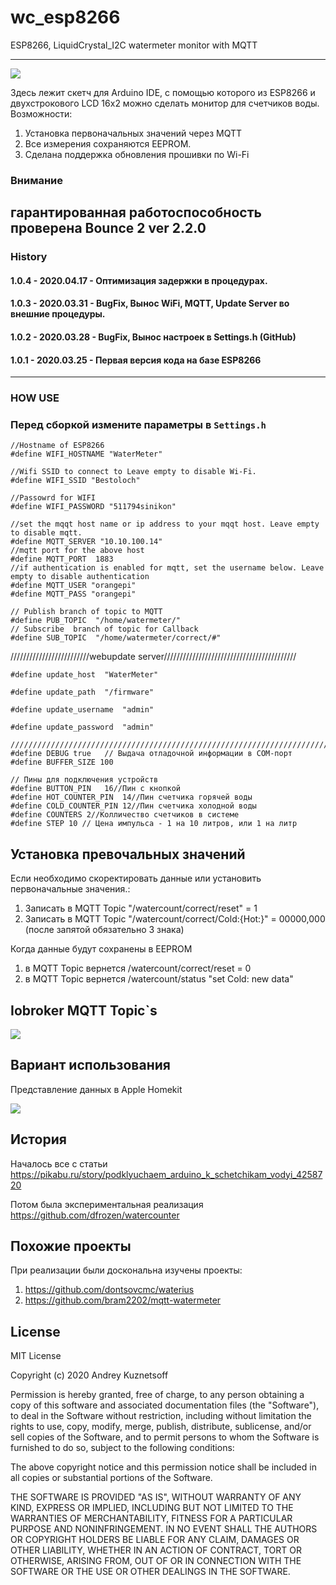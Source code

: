 
# wc_esp8266

ESP8266, LiquidCrystal_I2C watermeter monitor with MQTT

----------

![](docs/img/IMG_1937.jpg)

Здесь лежит скетч для Arduino IDE, с помощью которого из ESP8266 и двухстрокового LCD 16x2 можно сделать монитор для счетчиков воды.
Возможности:
1. Установка первоначальных значений через MQTT
2. Все измерения сохраняются  EEPROM.
3. Сделана поддержка обновления прошивки по Wi-Fi

### Внимание
гарантированная работоспособность проверена Bounce 2 ver 2.2.0
----------
### History

#### 1.0.4 - 2020.04.17 - Оптимизация задержки в процедурах. 

#### 1.0.3 - 2020.03.31 - BugFix, Вынос WiFi, MQTT, Update Server во внешние процедуры.

#### 1.0.2 - 2020.03.28 - BugFix, Вынос настроек в Settings.h (GitHub)

#### 1.0.1 - 2020.03.25 - Первая версия кода на базе ESP8266
----------

### HOW USE

### Перед сборкой измените параметры в `Settings.h`

    //Hostname of ESP8266
    #define WIFI_HOSTNAME "WaterMeter"

    //Wifi SSID to connect to Leave empty to disable Wi-Fi.
    #define WIFI_SSID "Bestoloch"

    //Passowrd for WIFI
    #define WIFI_PASSWORD "511794sinikon"

    //set the mqqt host name or ip address to your mqqt host. Leave empty to disable mqtt.
    #define MQTT_SERVER "10.10.100.14"
    //mqtt port for the above host
    #define MQTT_PORT  1883
    //if authentication is enabled for mqtt, set the username below. Leave empty to disable authentication
    #define MQTT_USER "orangepi"
    #define MQTT_PASS "orangepi"

    // Publish branch of topic to MQTT
    #define PUB_TOPIC  "/home/watermeter/"
    // Subscribe  branch of topic for Callback
    #define SUB_TOPIC  "/home/watermeter/correct/#"

/////////////////////////webupdate server//////////////////////////////////////////

    #define update_host  "WaterMeter"

    #define update_path  "/firmware"

    #define update_username  "admin"

    #define update_password  "admin"

    /////////////////////////////////////////////////////////////////////////////////////////////////
    #define DEBUG true   // Выдача отладочной информации в COM-порт
    #define BUFFER_SIZE 100

    // Пины для подключения устройств
    #define BUTTON_PIN   16//Пин с кнопкой
    #define HOT_COUNTER_PIN  14//Пин счетчика горячей воды
    #define COLD_COUNTER_PIN 12//Пин счетчика холодной воды
    #define COUNTERS 2//Колличество счетчиков в системе
    #define STEP 10 // Цена импульса - 1 на 10 литров, или 1 на литр

## Установка превочальных значений
 Если необходимо скоректировать данные или установить первоначальные значения.:

 1. Записать в  MQTT Topic "/watercount/correct/reset" = 1
 2.  Записать в  MQTT Topic "/watercount/correct/Cold:{Hot:}"  = 00000,000 (после запятой обязательно 3 знака)

Когда данные будут сохранены в EEPROM


1. в MQTT Topic вернется  /watercount/correct/reset = 0
2. в MQTT Topic вернется /watercount/status "set Cold: new data"

## Iobroker MQTT Topic`s


![](docs/img/mqtt.png)

## Вариант использования
Представление данных в Apple Homekit

![](docs/img/IMG_1945.PNG)

## История
Началось все с статьи https://pikabu.ru/story/podklyuchaem_arduino_k_schetchikam_vodyi_4258720

Потом была экспериментальная реализация https://github.com/dfrozen/watercounter

## Похожие проекты
При реализации были доскональна изучены проекты:
 
1. https://github.com/dontsovcmc/waterius
2. https://github.com/bram2202/mqtt-watermeter

## License
MIT License

Copyright (c) 2020 Andrey Kuznetsoff

Permission is hereby granted, free of charge, to any person obtaining a copy of this software and associated documentation files (the "Software"), to deal in the Software without restriction, including without limitation the rights to use, copy, modify, merge, publish, distribute, sublicense, and/or sell copies of the Software, and to permit persons to whom the Software is furnished to do so, subject to the following conditions:

The above copyright notice and this permission notice shall be included in all copies or substantial portions of the Software.

THE SOFTWARE IS PROVIDED "AS IS", WITHOUT WARRANTY OF ANY KIND, EXPRESS OR IMPLIED, INCLUDING BUT NOT LIMITED TO THE WARRANTIES OF MERCHANTABILITY, FITNESS FOR A PARTICULAR PURPOSE AND NONINFRINGEMENT. IN NO EVENT SHALL THE AUTHORS OR COPYRIGHT HOLDERS BE LIABLE FOR ANY CLAIM, DAMAGES OR OTHER LIABILITY, WHETHER IN AN ACTION OF CONTRACT, TORT OR OTHERWISE, ARISING FROM, OUT OF OR IN CONNECTION WITH THE SOFTWARE OR THE USE OR OTHER DEALINGS IN THE SOFTWARE.
